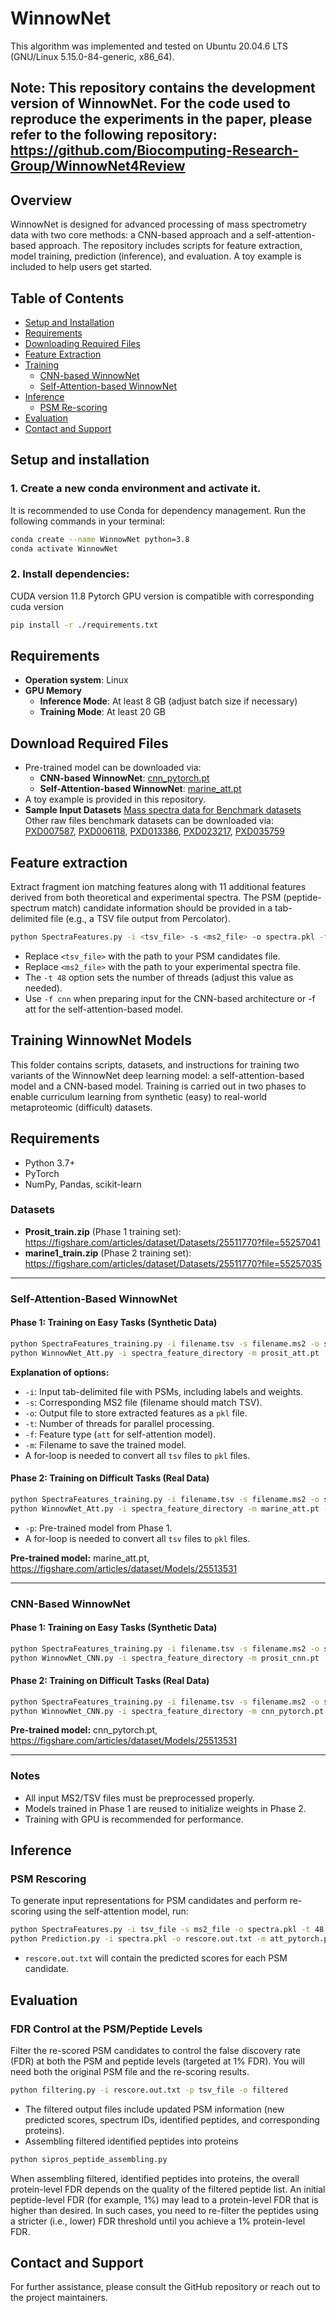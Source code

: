 # WinnowNet
This algorithm was implemented and tested on Ubuntu 20.04.6 LTS (GNU/Linux 5.15.0-84-generic, x86_64).
## Note: This repository contains the development version of WinnowNet. For the code used to reproduce the experiments in the paper, please refer to the following repository: https://github.com/Biocomputing-Research-Group/WinnowNet4Review
## Overview
WinnowNet is designed for advanced processing of mass spectrometry data with two core methods: a CNN-based approach and a self-attention-based approach. The repository includes scripts for feature extraction, model training, prediction (inference), and evaluation. A toy example is included to help users get started.

## Table of Contents
- [Setup and Installation](#setup-and-installation)
- [Requirements](#Requirements)
- [Downloading Required Files](#download-required-files)
- [Feature Extraction](#feature-extraction)
- [Training](#training)
  - [CNN-based WinnowNet](#cnn-based-winnownet)
  - [Self-Attention-based WinnowNet](#self-attention-based-winnownet)
- [Inference](#inference)
  - [PSM Re-scoring](#psm-rescoring)
- [Evaluation](#evaluation)
- [Contact and Support](#contact-and-support)

## Setup and installation
### 1. Create a new conda environment and activate it.
It is recommended to use Conda for dependency management. Run the following commands in your terminal:
```bash
conda create --name WinnowNet python=3.8
conda activate WinnowNet
```
### 2. Install dependencies:
CUDA version 11.8
Pytorch GPU version is compatible with corresponding cuda version
```bash
pip install -r ./requirements.txt
```
## Requirements
* **Operation system**: Linux
* **GPU Memory**
  * **Inference Mode**: At least 8 GB (adjust batch size if necessary)
  * **Training Mode**: At least 20 GB

## Download Required Files
* Pre-trained model can be downloaded via:
  * **CNN-based WinnowNet**: [cnn_pytorch.pt](https://figshare.com/articles/dataset/Models/25513531)
  * **Self-Attention-based WinnowNet**: [marine_att.pt](https://figshare.com/articles/dataset/Models/25513531)
* A toy example is provided in this repository.
* **Sample Input Datasets**
[Mass spectra data for Benchmark datasets](https://figshare.com/articles/dataset/Datasets/25511770)
Other raw files benchmark datasets can be downloaded via:
[PXD007587](https://www.ebi.ac.uk/pride/archive/projects/PXD007587), [PXD006118](https://www.ebi.ac.uk/pride/archive/projects/PXD006118), [PXD013386](https://www.ebi.ac.uk/pride/archive/projects/PXD006118), [PXD023217](https://www.ebi.ac.uk/pride/archive/projects/PXD023217), [PXD035759](https://www.ebi.ac.uk/pride/archive/projects/PXD035759)

## Feature extraction

Extract fragment ion matching features along with 11 additional features derived from both theoretical and experimental spectra. The PSM (peptide-spectrum match) candidate information should be provided in a tab-delimited file (e.g., a TSV file output from Percolator).
```bash
python SpectraFeatures.py -i <tsv_file> -s <ms2_file> -o spectra.pkl -t 48 -f cnn
```
* Replace `<tsv_file>` with the path to your PSM candidates file.
* Replace `<ms2_file>` with the path to your experimental spectra file.
* The `-t 48` option sets the number of threads (adjust this value as needed).
* Use `-f cnn` when preparing input for the CNN-based architecture or -f att for the self-attention-based model.

## Training WinnowNet Models

This folder contains scripts, datasets, and instructions for training two variants of the WinnowNet deep learning model: a self-attention-based model and a CNN-based model. Training is carried out in two phases to enable curriculum learning from synthetic (easy) to real-world metaproteomic (difficult) datasets.

## Requirements

- Python 3.7+
- PyTorch
- NumPy, Pandas, scikit-learn

### Datasets

- **Prosit_train.zip** (Phase 1 training set):   https://figshare.com/articles/dataset/Datasets/25511770?file=55257041
- **marine1_train.zip** (Phase 2 training set): https://figshare.com/articles/dataset/Datasets/25511770?file=55257035

---

### Self-Attention-Based WinnowNet

#### Phase 1: Training on Easy Tasks (Synthetic Data)

```bash
python SpectraFeatures_training.py -i filename.tsv -s filename.ms2 -o spectra_feature.pkl -t 20 -f att
python WinnowNet_Att.py -i spectra_feature_directory -m prosit_att.pt
```

**Explanation of options:**
- `-i`: Input tab-delimited file with PSMs, including labels and weights.
- `-s`: Corresponding MS2 file (filename should match TSV).
- `-o`: Output file to store extracted features as a `pkl` file.
- `-t`: Number of threads for parallel processing.
- `-f`: Feature type (`att` for self-attention model).
- `-m`: Filename to save the trained model.
- A for-loop is needed to convert all `tsv` files to `pkl` files.

#### Phase 2: Training on Difficult Tasks (Real Data)

```bash
python SpectraFeatures_training.py -i filename.tsv -s filename.ms2 -o spectra_feature.pkl -t 20 -f att
python WinnowNet_Att.py -i spectra_feature_directory -m marine_att.pt -p prosit_att.pt
```

- `-p`: Pre-trained model from Phase 1.
- A for-loop is needed to convert all `tsv` files to `pkl` files.

**Pre-trained model:** marine_att.pt,  https://figshare.com/articles/dataset/Models/25513531

---

### CNN-Based WinnowNet

#### Phase 1: Training on Easy Tasks (Synthetic Data)

```bash
python SpectraFeatures_training.py -i filename.tsv -s filename.ms2 -o spectra_feature.pkl -t 20 -f cnn
python WinnowNet_CNN.py -i spectra_feature_directory -m prosit_cnn.pt
```

#### Phase 2: Training on Difficult Tasks (Real Data)

```bash
python SpectraFeatures_training.py -i filename.tsv -s filename.ms2 -o spectra_feature.pkl -t 20 -f cnn
python WinnowNet_CNN.py -i spectra_feature_directory -m cnn_pytorch.pt -p prosit_cnn.pt
```

**Pre-trained model:** cnn_pytorch.pt, https://figshare.com/articles/dataset/Models/25513531

---

### Notes

- All input MS2/TSV files must be preprocessed properly.
- Models trained in Phase 1 are reused to initialize weights in Phase 2.
- Training with GPU is recommended for performance.

## Inference
### PSM Rescoring
To generate input representations for PSM candidates and perform re-scoring using the self-attention model, run:
```bash
python SpectraFeatures.py -i tsv_file -s ms2_file -o spectra.pkl -t 48 -f att 
python Prediction.py -i spectra.pkl -o rescore.out.txt -m att_pytorch.pt  
```
* `rescore.out.txt` will contain the predicted scores for each PSM candidate.

## Evaluation
### FDR Control at the PSM/Peptide Levels
Filter the re-scored PSM candidates to control the false discovery rate (FDR) at both the PSM and peptide levels (targeted at 1% FDR). You will need both the original PSM file and the re-scoring results.
```bash
python filtering.py -i rescore.out.txt -p tsv_file -o filtered
```
* The filtered output files include updated PSM information (new predicted scores, spectrum IDs, identified peptides, and corresponding proteins).
* Assembling filtered identified peptides into proteins
```bash
python sipros_peptide_assembling.py
```
When assembling filtered, identified peptides into proteins, the overall protein-level FDR depends on the quality of the filtered peptide list. An initial peptide-level FDR (for example, 1%) may lead to a protein-level FDR that is higher than desired. In such cases, you need to re-filter the peptides using a stricter (i.e., lower) FDR threshold until you achieve a 1% protein-level FDR. 

## Contact and Support
For further assistance, please consult the GitHub repository or reach out to the project maintainers.